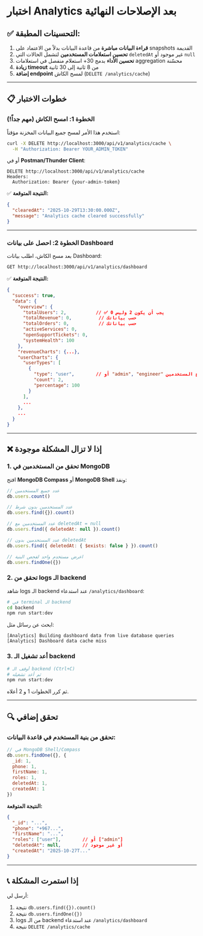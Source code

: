 # اختبار Analytics بعد الإصلاحات النهائية

## ✅ التحسينات المطبقة:
1. **قراءة البيانات مباشرة** من قاعدة البيانات بدلاً من الاعتماد على snapshots القديمة
2. **تحسين استعلامات المستخدمين** لتشمل الحالات التي `deletedAt` غير موجود أو `null`
3. **تحسين الأداء** بدمج 30+ استعلام منفصل في استعلامات aggregation محسّنة
4. **زيادة timeout** من 8 ثانية إلى 30 ثانية
5. **إضافة endpoint** لمسح الكاش (`DELETE /analytics/cache`)

---

## 📋 خطوات الاختبار

### الخطوة 1: امسح الكاش (مهم جداً!)

استخدم هذا الأمر لمسح جميع البيانات المخزنة مؤقتاً:

```bash
curl -X DELETE http://localhost:3000/api/v1/analytics/cache \
  -H "Authorization: Bearer YOUR_ADMIN_TOKEN"
```

أو في **Postman/Thunder Client**:
```
DELETE http://localhost:3000/api/v1/analytics/cache
Headers:
  Authorization: Bearer {your-admin-token}
```

✅ **النتيجة المتوقعة:**
```json
{
  "clearedAt": "2025-10-29T13:30:00.000Z",
  "message": "Analytics cache cleared successfully"
}
```

---

### الخطوة 2: احصل على بيانات Dashboard

بعد مسح الكاش، اطلب بيانات Dashboard:

```bash
GET http://localhost:3000/api/v1/analytics/dashboard
```

✅ **النتيجة المتوقعة:**
```json
{
  "success": true,
  "data": {
    "overview": {
      "totalUsers": 2,           // ✅ يجب أن يكون 2 وليس 0
      "totalRevenue": 0,          // حسب بياناتك
      "totalOrders": 0,           // حسب بياناتك
      "activeServices": 0,
      "openSupportTickets": 0,
      "systemHealth": 100
    },
    "revenueCharts": {...},
    "userCharts": {
      "userTypes": [
        {
          "type": "user",        // أو "admin", "engineer" حسب نوع المستخدمين
          "count": 2,
          "percentage": 100
        }
      ],
      ...
    },
    ...
  }
}
```

---

## ❌ إذا لا تزال المشكلة موجودة

### 1. تحقق من المستخدمين في MongoDB

افتح **MongoDB Compass** أو **MongoDB Shell** ونفذ:

```javascript
// عدد جميع المستخدمين
db.users.count()

// عدد المستخدمين بدون شرط
db.users.find({}).count()

// عدد المستخدمين مع deletedAt = null
db.users.find({ deletedAt: null }).count()

// عدد المستخدمين بدون deletedAt
db.users.find({ deletedAt: { $exists: false } }).count()

// اعرض مستخدم واحد لفحص البنية
db.users.findOne({})
```

### 2. تحقق من logs الـ backend

شاهد logs الـ backend عند استدعاء `/analytics/dashboard`:

```bash
# في terminal الـ backend
cd backend
npm run start:dev
```

ابحث عن رسائل مثل:
```
[Analytics] Building dashboard data from live database queries
[Analytics] Dashboard data cache miss
```

### 3. أعد تشغيل الـ backend

```bash
# أوقف الـ backend (Ctrl+C)
# ثم أعد تشغيله
npm run start:dev
```

ثم كرر الخطوات 1 و 2 أعلاه.

---

## 🔍 تحقق إضافي

### تحقق من بنية المستخدم في قاعدة البيانات:

```javascript
// في MongoDB Shell/Compass
db.users.findOne({}, { 
  _id: 1, 
  phone: 1, 
  firstName: 1, 
  roles: 1, 
  deletedAt: 1, 
  createdAt: 1 
})
```

**النتيجة المتوقعة:**
```json
{
  "_id": "...",
  "phone": "+967...",
  "firstName": "...",
  "roles": ["user"],        // أو ["admin"]
  "deletedAt": null,        // أو غير موجود
  "createdAt": "2025-10-27T..."
}
```

---

## 📞 إذا استمرت المشكلة

أرسل لي:
1. نتيجة `db.users.find({}).count()`
2. نتيجة `db.users.findOne({})`
3. logs من الـ backend عند استدعاء `/analytics/dashboard`
4. نتيجة `DELETE /analytics/cache`
